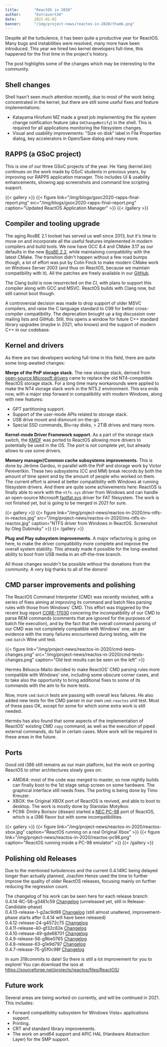 ```yaml
---
title:       "ReactOS in 2020"
author:      "Extravert34"
date:        2021-01-02
banner:      "/img/project-news/reactos-in-2020/thumb.png"
---
```


Despite all the turbulence, it has been quite a productive year for ReactOS.
Many bugs and instabilities were resolved, many more have been introduced.
This year we hired two kernel developers full-time, this happened for the first time in the project's history.

The post highlights some of the changes which may be interesting to the community.

## Shell changes

Shell hasn't seen much attention recently, due to most of the work being concentrated in the kernel, but there are still some useful fixes and feature implementations:

* Katayama Hirofumi MZ made a great job implementing the file system change notification feature (aka `SHChangeNotify`) in the shell. This is required for all applications monitoring the filesystem changes.
* Visual and usability improvements: "Size on disk" label in File Properties dialog, key accelerators in Open/Save dialog and many more.

## RAPPS (a GSoC project)

This is one of our three GSoC projects of the year. He Yang (kernel.bin) continues on the work made by GSoC students in previous years, by improving our RAPPS application manager. This includes UI & usability enhancements, showing app screenshots and command line scripting support.

{{< gallery >}}
{{< figure link="/img/blogs/gsoc2020-rapps-final-report.png" src="/img/blogs/gsoc2020-rapps-final-report.png" caption="Updated ReactOS Application Manager" >}}
{{< /gallery >}}

## Compiler and tooling upgrade

The aging RosBE 2.1 toolset has served us well since 2013, but it's time to move on and incorporate all the useful features implemented in modern compilers and build tools.
We now have GCC 8.4 and CMake 3.17 as our defaults in the new [RosBE 2.2](https://reactos.org/wiki/Build_Environment), while maintaining compatibility with the latest CMake.
The transition didn't happen without a few road bumps though, a lot of effort was put by Colin Finck to make modern CMake work on Windows Server 2003 (and thus on ReactOS, because we maintain compatibility with it).
All the patches are freely available in our [GitHub](https://github.com/reactos/CMake/tree/cmake-3.17.2-reactos).

The Clang build is now resurrected on the CI, with plans to support this compiler along with GCC and MSVC. ReactOS builds with Clang now, but still cannot boot though.

A controversial decision was made to drop support of older MSVC compilers, and raise the C language standard to C99 for better cross-compiler compatibility. The deprecation brought up a big discussion over mailing lists and GitHub.
Still, this opens a window for future C++ standard library upgrades (maybe in 2021, who knows) and the support of modern C++ in our codebase.

## Kernel and drivers

As there are two developers working full-time in this field, there are quite some long-awaited changes:

**Merge of the PnP storage stack.** The new storage stack, derived from [open-source Microsoft drivers](https://github.com/microsoft/Windows-driver-samples/tree/master/storage/class) came to replace the old NT4-compatible ReactOS storage stack.
For a long time many workarounds were applied to make the NT4 storage stack work in the NT5.2 environment.
This era ends now, with a major step forward in compatibility with modern Windows, along with new features:

* GPT partitioning support.
* Support of the user-mode APIs related to storage stack.
* USB drive mount and dismount on-the-go.
* Special SSD commands, Blu-ray disks, > 2TiB drives and many more.

**Kernel-mode Driver Framework support.** As a part of the storage stack switch, the [KMDF](https://docs.microsoft.com/en-us/windows-hardware/drivers/wdf/) was ported to ReactOS allowing more drivers to potentially be used in the OS. The port is not complete yet, but already allows to use some drivers.

**Memory manager/Common cache subsystems improvements.** This is done by Jérôme Gardou, in parallel with the PnP and storage work by Victor Perevertkin.
These two subsystems (CC and MM) break records by both the amount of time spent and by the amount of people who worked on them.
The current effort is aimed at better compatibility with Windows at running filesystem drivers.
And there are quite some achievements here: ReactOS is finally able to work with the `ntfs.sys` driver from Windows and can handle an open-source Microsoft [fastfat.sys](https://github.com/microsoft/Windows-driver-samples/tree/master/filesys/fastfat) driver for FAT filesystem.
The work is not finished yet, but is going to be merged in 2021 for sure.

{{< gallery >}}
{{< figure link="/img/project-news/reactos-in-2020/ms-ntfs-in-reactos.jpg" src="/img/project-news/reactos-in-2020/ms-ntfs-in-reactos.jpg" caption="NTFS driver from Windows in ReactOS. Screenshot by Oleg Dubinsky" >}}
{{< /gallery >}}

**Plug and Play subsystem improvements.** A major refactoring is going on here, to make the driver compatibility more complete and improve the overall system stability.
This already made it possible for the long-awaited ability to boot from USB media in an off-the-tree branch.

All those changes wouldn't be possible without the donations from the community.
A very big thanks to all of the donors!

## CMD parser improvements and polishing

The ReactOS Command Interpreter (CMD) was recently revisited, with a series of fixes aiming at improving its command and batch files parsing rules with those from Windows' CMD.
This effort was triggered by the recent bug report [CORE-17030](https://jira.reactos.org/browse/CORE-17030) concering the incompatibility of our CMD to parse REM commands (comments that are ignored for the purposes of batch file execution),
and by the fact that the overall command parsing of our CMD was not completely compatible with Windows' one,
as per evidence with the many failures encountered during testing, with the `cmd:batch` Wine unit test.

{{< figure link="/img/project-news/reactos-in-2020/cmd-tests-changes.png" src="/img/project-news/reactos-in-2020/cmd-tests-changes.png" caption="Old test results can be seen on the left" >}}

Hermès Bélusca-Maïto decided to make ReactOS' CMD parsing rules more compatible with Windows' one, including some obscure corner cases,
and to take also the opportunity to bring additional fixes to some of its commands with the aim to fix more tests.

Now, more `cmd:batch` tests are passing with overall less failures. He also added new tests for the CMD parser in our own `cmd:reactos` unit test. Most of these pass OK, except for some for which some extra work is still needed.

Hermès has also found that some aspects of the implementation of ReactOS' existing CMD `copy` command, as well as the execution of piped external commands, do fail in certain cases. More work will be required in these areas in the future.

## Ports

Good old i386 still remains as our main platform, but the work on porting ReactOS to other architectures slowly goes on:

* AMD64: most of the code was merged to master, so now nightly builds can finally boot to the 1st stage setup screen on some hardware. The graphical interface still needs fixes. The porting is being done by Timo Kreuzer.
* XBOX: the Original XBOX port of ReactOS is revived, and able to boot to desktop. The work is mostly done by Stanislav Motylkov.
* PC98: Dmitry Borisov (disean) started a [NEC PC-98](https://en.wikipedia.org/wiki/PC-9800_series) port of ReactOS, which is a i386 flavor but with some incompatibilities.

{{< gallery >}}
{{< figure link="/img/project-news/reactos-in-2020/reactos-xbox.jpg" caption="ReactOS running on a real Original Xbox" >}}
{{< figure link="/img/project-news/reactos-in-2020/reactos-pc98.png" caption="ReactOS running inside a PC-98 emulator" >}}
{{< /gallery >}}

## Polishing old Releases
 
Due to the mentioned turbulences and the current 0.4.14RC being delayed longer than actually planned, Joachim Henze used the time to further improve the quality of older ReactOS releases, focusing mainly on further reducing the regression count.<br>

The changelog of his work can be seen here for each release branch:<br>
0.4.14-RC-58-g3461c59 [Changelog](https://git.reactos.org/?p=reactos.git;a=shortlog;h=refs/heads/releases/0.4.14) (unreleased yet, still in Release-Candidate-phase)<br>
0.4.13-release-1-g2ac9d98 [Changelog](https://git.reactos.org/?p=reactos.git;a=shortlog;h=refs/heads/releases/0.4.13) (still almost unaltered, improvement-phase starts after 0.4.14 will have been released)<br>
0.4.12-release-24-g4572c75 [Changelog](https://git.reactos.org/?p=reactos.git;a=shortlog;h=refs/heads/releases/0.4.12)<br>
0.4.11-release-40-gf32c82e [Changelog](https://git.reactos.org/?p=reactos.git;a=shortlog;h=refs/heads/releases/0.4.11)<br>
0.4.10-release-49-gde68701 [Changelog](https://git.reactos.org/?p=reactos.git;a=shortlog;h=refs/heads/releases/0.4.10)<br>
0.4.9-release-56-g9be0765 [Changelog](https://git.reactos.org/?p=reactos.git;a=shortlog;h=refs/heads/releases/0.4.9)<br>
0.4.8-release-63-g1e9d797 [Changelog](https://git.reactos.org/?p=reactos.git;a=shortlog;h=refs/heads/releases/0.4.8)<br>
0.4.7-release-75-g5f0c98f [Changelog](https://git.reactos.org/?p=reactos.git;a=shortlog;h=refs/heads/releases/0.4.7)<br>

In sum 318commits to date! So there is still a lot improvement for you to explore!
You can download the isos at https://sourceforge.net/projects/reactos/files/ReactOS/

## Future work

Several areas are being worked on currently, and will be continued in 2021. This includes:

* Forward compatibility subsystem for Windows Vista+ applications support.
* Printing.
* CRT and standard library improvements.
* The work on amd64 support and APIC HAL (Hardware Abstraction Layer) for the SMP support.
